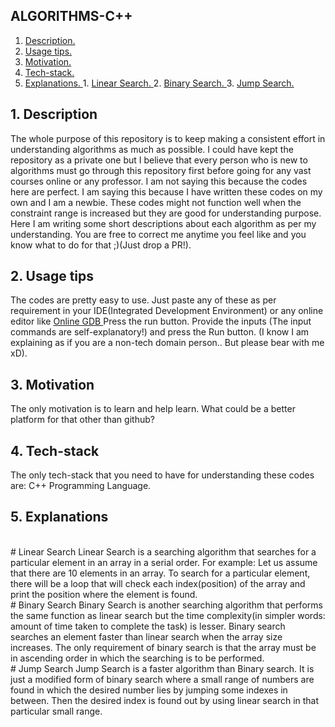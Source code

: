 ## ALGORITHMS-C++


1. [ Description. ](#desc)
2. [ Usage tips. ](#usage)
3. [ Motivation. ](#motive)
4. [ Tech-stack. ](#tecst)
5. [ Explanations. ](#expl)
            1. [ Linear Search. ](#ls)
            2. [ Binary Search. ](#bs)
            3. [ Jump Search. ](#js) 

<a id="desc"></a>
## 1. Description
The whole purpose of this repository is to keep making a consistent effort in understanding algorithms as much as possible. I could have kept the repository as a private one but I believe that every person who is new to algorithms must go through this repository first before going for any vast courses online or any professor. I am not saying this because the codes here are perfect. I am saying this because I have written these codes on my own and I am a newbie. These codes might not function well when the constraint range is increased but they are good for understanding purpose. 
<br>
Here I am writing some short descriptions about each algorithm as per my understanding. You are free to correct me anytime you feel like and you know what to do for that ;)(Just drop a PR!).

<a id="usage"></a>
## 2. Usage tips
The codes are pretty easy to use. Just paste any of these as per requirement in your IDE(Integrated Development Environment) or any online editor like <a href="www.onlinegdb.com"> Online GDB </a> Press the run button. Provide the inputs (The input commands are self-explanatory!) and press the Run button. (I know I am explaining as if you are a non-tech domain person.. But please bear with me xD).

<a id="motive"></a>
## 3. Motivation
The only motivation is to learn and help learn. What could be a better platform for that other than github?

<a id="tecst"></a>
## 4. Tech-stack
The only tech-stack that you need to have for understanding these codes are: C++ Programming Language.

<a id="expl"></a>
## 5. Explanations
<br>
<a id="ls"></a>
# Linear Search
Linear Search is a searching algorithm that searches for a particular element in an array in a serial order. For example: Let us assume that there are 10 elements in an array. To search for a particular element, there will be a loop that will check each index(position) of the array and print the position where the element is found. <br>
<a id="bs"></b>
# Binary Search
Binary Search is another searching algorithm that performs the same function as linear search but the time complexity(in simpler words: amount of time taken to complete the task) is lesser. Binary search searches an element faster than linear search when the array size increases. The only requirement of binary search is that the array must be in ascending order in which the searching is to be performed. <br>
<a id="js"></a>
# Jump Search
Jump Search is a faster algorithm than Binary search. It is just a modified form of binary search where a small range of numbers are found in which the desired number lies by jumping some indexes in between. Then the desired index is found out by using linear search in that particular small range. <br>
